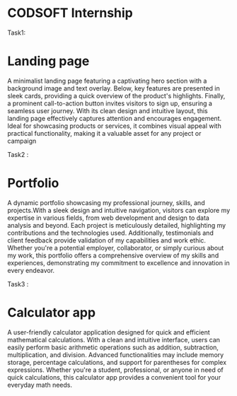 # CODSOFT Internship

Task1:
# Landing page
    
  A minimalist landing page featuring a captivating hero section with a background image and text overlay. Below, key features are presented in sleek cards, providing a quick overview of the product's highlights. Finally, a prominent call-to-action button invites visitors to sign up, ensuring a seamless user journey. With its clean design and intuitive layout, this landing page effectively captures attention and encourages engagement. Ideal for showcasing products or services, it combines visual appeal with practical functionality, making it a valuable asset for any project or campaign

Task2 :
# Portfolio

  A dynamic portfolio showcasing my professional journey, skills, and projects.With a sleek design and intuitive navigation, visitors can explore my expertise in various fields, from web development and design to data analysis and beyond. Each project is meticulously detailed, highlighting my contributions and the technologies used. Additionally, testimonials and client feedback provide validation of my capabilities and work ethic. Whether you're a potential employer, collaborator, or simply curious about my work, this portfolio offers a comprehensive overview of my skills and experiences, demonstrating my commitment to excellence and innovation in every endeavor.

Task3 : 
# Calculator app

  A user-friendly calculator application designed for quick and efficient mathematical calculations. With a clean and intuitive interface, users can easily perform basic arithmetic operations such as addition, subtraction, multiplication, and division. Advanced functionalities may include memory storage, percentage calculations, and support for parentheses for complex expressions. Whether you're a student, professional, or anyone in need of quick calculations, this calculator app provides a convenient tool for your everyday math needs.
